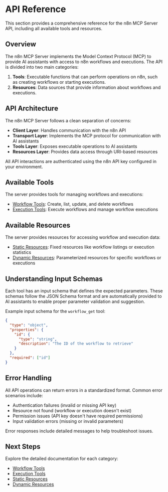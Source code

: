# API Reference

This section provides a comprehensive reference for the n8n MCP Server API, including all available tools and resources.

## Overview

The n8n MCP Server implements the Model Context Protocol (MCP) to provide AI assistants with access to n8n workflows and executions. The API is divided into two main categories:

1. **Tools**: Executable functions that can perform operations on n8n, such as creating workflows or starting executions.
2. **Resources**: Data sources that provide information about workflows and executions.

## API Architecture

The n8n MCP Server follows a clean separation of concerns:

- **Client Layer**: Handles communication with the n8n API
- **Transport Layer**: Implements the MCP protocol for communication with AI assistants
- **Tools Layer**: Exposes executable operations to AI assistants
- **Resources Layer**: Provides data access through URI-based resources

All API interactions are authenticated using the n8n API key configured in your environment.

## Available Tools

The server provides tools for managing workflows and executions:

- [Workflow Tools](./workflow-tools.md): Create, list, update, and delete workflows
- [Execution Tools](./execution-tools.md): Execute workflows and manage workflow executions

## Available Resources

The server provides resources for accessing workflow and execution data:

- [Static Resources](./static-resources.md): Fixed resources like workflow listings or execution statistics
- [Dynamic Resources](./dynamic-resources.md): Parameterized resources for specific workflows or executions

## Understanding Input Schemas

Each tool has an input schema that defines the expected parameters. These schemas follow the JSON Schema format and are automatically provided to AI assistants to enable proper parameter validation and suggestion.

Example input schema for the `workflow_get` tool:

```json
{
  "type": "object",
  "properties": {
    "id": {
      "type": "string",
      "description": "The ID of the workflow to retrieve"
    }
  },
  "required": ["id"]
}
```

## Error Handling

All API operations can return errors in a standardized format. Common error scenarios include:

- Authentication failures (invalid or missing API key)
- Resource not found (workflow or execution doesn't exist)
- Permission issues (API key doesn't have required permissions)
- Input validation errors (missing or invalid parameters)

Error responses include detailed messages to help troubleshoot issues.

## Next Steps

Explore the detailed documentation for each category:

- [Workflow Tools](./workflow-tools.md)
- [Execution Tools](./execution-tools.md)
- [Static Resources](./static-resources.md)
- [Dynamic Resources](./dynamic-resources.md)
